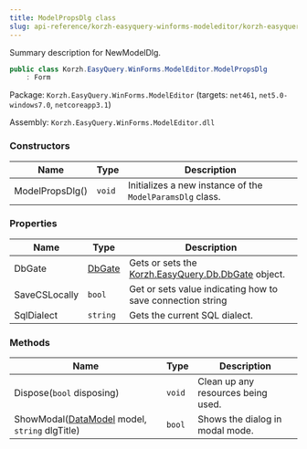 ```yaml
---
title: ModelPropsDlg class
slug: api-reference/korzh-easyquery-winforms-modeleditor/korzh-easyquery-winforms-modeleditor-namespace/modelpropsdlg-class
---
```

Summary description for NewModelDlg.
```csharp
public class Korzh.EasyQuery.WinForms.ModelEditor.ModelPropsDlg
    : Form

```
Package: `Korzh.EasyQuery.WinForms.ModelEditor` (targets: `net461`, `net5.0-windows7.0`, `netcoreapp3.1`)

Assembly: `Korzh.EasyQuery.WinForms.ModelEditor.dll`

### Constructors

| Name | Type | Description | 
| --- | --- | --- | 
| ModelPropsDlg() | `void` | Initializes a new instance of the `ModelParamsDlg` class. | 


### Properties

| Name | Type | Description | 
| --- | --- | --- | 
| DbGate | [DbGate](/api-reference/korzh-easyquery-db/korzh-easyquery-db-namespace/dbgate-class) | Gets or sets the [Korzh.EasyQuery.Db.DbGate](/api-reference/korzh-easyquery-db/korzh-easyquery-db-namespace/dbgate-class) object. | 
| SaveCSLocally | `bool` | Get or sets value indicating  how to save connection string | 
| SqlDialect | `string` | Gets the current SQL dialect. | 


### Methods

| Name | Type | Description | 
| --- | --- | --- | 
| Dispose(`bool` disposing) | `void` | Clean up any resources being used. | 
| ShowModal([DataModel](/api-reference/korzh-easyquery/korzh-easyquery-namespace/datamodel-class) model, `string` dlgTitle) | `bool` | Shows the dialog in modal mode. |
